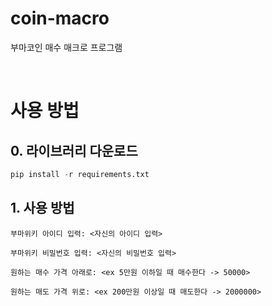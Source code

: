 # coin-macro
부마코인 매수 매크로 프로그램 

<br>

# 사용 방법
## 0. 라이브러리 다운로드 
```python
pip install -r requirements.txt 
```


## 1. 사용 방법 
```
부마위키 아이디 입력: <자신의 아이디 입력>

부마위키 비밀번호 입력: <자신의 비밀번호 입력>

원하는 매수 가격 아래로: <ex 5만원 이하일 때 매수한다 -> 50000>

원하는 매도 가격 위로: <ex 200만원 이상일 때 매도한다 -> 2000000>
```

